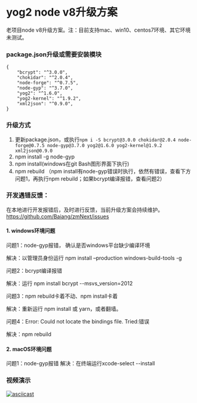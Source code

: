 # yog2 node v8升级方案

老项目node v8升级方案。注：目前支持mac、win10、centos7环境、其它环境未测试。

### package.json升级或需要安装模块
```
{
    "bcrypt": "^3.0.0",
    "chokidar": "^2.0.4",
    "node-forge": "^0.7.5",
    "node-gyp": "^3.7.0",
    "yog2": "^1.6.0",
    "yog2-kernel": "^1.9.2",
    "xml2json": "^0.9.0",
}
```

### 升级方式
1. 更新package.json，或执行`npm i -S bcrypt@3.0.0 chokidar@2.0.4 node-forge@0.7.5 node-gyp@3.7.0 yog2@1.6.0 yog2-kernel@1.9.2 xml2json@0.9.0`
2. npm install -g node-gyp
3. npm install(windows在git Bash图形界面下执行)
4. npm rebuild （npm install有node-gyp错误时执行，依然有错误，查看下方问题1，再执行npm rebuild；如果bcrypt编译报错，查看问题2）

### 开发遇错反馈：
在本地进行开发报错后，及时进行反馈，当前升级方案会持续维护。
https://github.com/Baiang/zmNext/issues

#### 1. windows环境问题
问题1：node-gyp报错， 确认是否windows平台缺少编译环境

解决：以管理员身份运行 npm install –production windows-build-tools -g

问题2：bcrypt编译报错

解决：运行 npm install bcrypt --msvs_version=2012

问题3：npm rebuild卡着不动、npm install卡着

解决：重新运行 npm install 或 yarn，或者翻墙。

问题4：Error: Could not locate the bindings file. Tried:错误

解决：npm rebuild

#### 2. macOS环境问题
问题1：node-gyp报错
解决：在终端运行xcode-select --install

### 视频演示
[![asciicast](https://asciinema.org/a/TQcanTX9whIfjTVYrMNePJebv.png)](https://asciinema.org/a/TQcanTX9whIfjTVYrMNePJebv)
